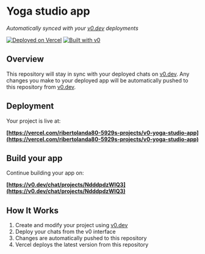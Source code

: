 # Yoga studio app

*Automatically synced with your [v0.dev](https://v0.dev) deployments*

[![Deployed on Vercel](https://img.shields.io/badge/Deployed%20on-Vercel-black?style=for-the-badge&logo=vercel)](https://vercel.com/ribertolanda80-5929s-projects/v0-yoga-studio-app)
[![Built with v0](https://img.shields.io/badge/Built%20with-v0.dev-black?style=for-the-badge)](https://v0.dev/chat/projects/NdddpdzWIQ3)

## Overview

This repository will stay in sync with your deployed chats on [v0.dev](https://v0.dev).
Any changes you make to your deployed app will be automatically pushed to this repository from [v0.dev](https://v0.dev).

## Deployment

Your project is live at:

**[https://vercel.com/ribertolanda80-5929s-projects/v0-yoga-studio-app](https://vercel.com/ribertolanda80-5929s-projects/v0-yoga-studio-app)**

## Build your app

Continue building your app on:

**[https://v0.dev/chat/projects/NdddpdzWIQ3](https://v0.dev/chat/projects/NdddpdzWIQ3)**

## How It Works

1. Create and modify your project using [v0.dev](https://v0.dev)
2. Deploy your chats from the v0 interface
3. Changes are automatically pushed to this repository
4. Vercel deploys the latest version from this repository